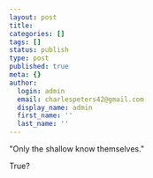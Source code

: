 ```yaml
---
layout: post
title: 
categories: []
tags: []
status: publish
type: post
published: true
meta: {}
author:
  login: admin
  email: charlespeters42@gmail.com
  display_name: admin
  first_name: ''
  last_name: ''
---
```


"Only the shallow know themselves."

True?